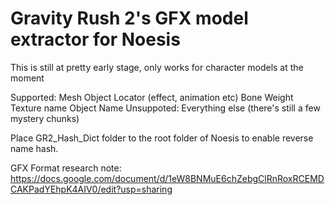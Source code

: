 # Gravity Rush 2's GFX model extractor for Noesis
 
This is still at pretty early stage, only works for character models at the moment
 
Supported:
	Mesh
	Object Locator (effect, animation etc)
	Bone 
	Weight
	Texture name
	Object Name
 Unsuppoted:
	Everything else (there's still a few mystery chunks)
 
 Place GR2_Hash_Dict folder to the root folder of Noesis to enable reverse name hash.
 
 GFX Format research note: https://docs.google.com/document/d/1eW8BNMuE6chZebgClRnRoxRCEMDCAKPadYEhpK4AIV0/edit?usp=sharing
